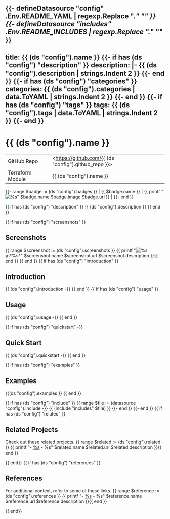 <!-- This file was automatically generated from "{{ .Env.README_YAML }}" by running `make terraform-modules/update` -->
{{- defineDatasource "config" .Env.README_YAML | regexp.Replace ".*" "" }}
{{- defineDatasource "includes" .Env.README_INCLUDES | regexp.Replace ".*" "" }}
---
title: {{ (ds "config").name }}
{{- if has (ds "config") "description" }}
description: |-
{{ (ds "config").description | strings.Indent 2 }}
{{- end }}
{{- if has (ds "config") "categories" }}
categories:
{{ (ds "config").categories | data.ToYAML | strings.Indent 2 }}
{{- end }}
{{- if has (ds "config") "tags" }}
tags:
{{ (ds "config").tags | data.ToYAML | strings.Indent 2 }}
{{- end }}
---

# {{ (ds "config").name }}

|                  |                                                                                                                                                                      |
|:-----------------|:---------------------------------------------------------------------------------------------------------------------------------------------------------------------|
| GitHub Repo      | <https://github.com/{{ (ds "config").github_repo }}>                                                                                                                                    |
| Terraform Module | {{ (ds "config").name }}                                                                                                                                             |
{{- range $badge := (ds "config").badges }}
| {{ $badge.name }} | {{ printf "[![%s](%s)](%s)" $badge.name $badge.image $badge.url }}                                                                                                                                        |
{{- end }}

{{ if has (ds "config") "description" }}
{{ (ds "config").description }}
{{ end }}


{{ if has (ds "config") "screenshots" }}
## Screenshots

{{ range $screenshot := (ds "config").screenshots }}
{{ printf "![%s](%s)\n*%s*" $screenshot.name $screenshot.url $screenshot.description }}{{ end }}
{{ end }}
{{ if has (ds "config") "introduction" }}
## Introduction

{{ (ds "config").introduction -}}
{{ end }}
{{ if has (ds "config") "usage" }}
## Usage

{{ (ds "config").usage -}}
{{ end }}

{{ if has (ds "config") "quickstart" -}}
## Quick Start

{{ (ds "config").quickstart -}}
{{ end }}

{{ if has (ds "config") "examples" }}
## Examples

{{(ds "config").examples }}
{{ end }}

{{ if has (ds "config") "include" }}
{{ range $file := (datasource "config").include -}}
{{ (include "includes" $file) }}
{{- end }}
{{- end }}
{{ if has (ds "config") "related" }}

## Related Projects

Check out these related projects.
{{ range $related := (ds "config").related }}
{{ printf "- [%s](%s) - %s" $related.name $related.url $related.description }}{{ end }}

{{ end}}
{{ if has (ds "config") "references" }}

## References

For additional context, refer to some of these links. 
{{ range $reference := (ds "config").references }}
{{ printf "- [%s](%s) - %s" $reference.name $reference.url $reference.description }}{{ end }}

{{ end}}
